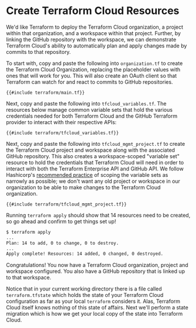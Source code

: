 # Create Terraform Cloud Resources

We'd like Terraform to deploy the Terraform Cloud organization, a project within that organization, and a workspace within that project. Further, by linking the GitHub repository with the workspace, we can demonstrate Terraform Cloud's ability to automatically plan and apply changes made by commits to that repository.

To start with, copy and paste the following into `organization.tf` to create the Terraform Cloud Organization, replacing the placeholder values with ones that will work for you. This will also create an OAuth client so that Terraform can watch for and react to commits to GitHub repositories.

```hcl
{{#include terraform/main.tf}}
```

Next, copy and paste the following into `tfcloud_variables.tf`. The resources below manage common variable sets that hold the various credentials needed for both Terraform Cloud and the GitHub Terraform provider to interact with their respective APIs:

```hcl
{{#include terraform/tfcloud_variables.tf}}
```

Next, copy and paste the following into `tfcloud_mgmt_project.tf` to create the Terraform Cloud project and workspace along with the associated GitHub repository. This also creates a workspace-scoped "variable set" resource to hold the credentials that Terraform Cloud will need in order to interact with both the Terraform Enterprise API and GitHub API. We follow Hashicorp's [recommended practice](https://developer.hashicorp.com/terraform/tutorials/cloud/cloud-multiple-variable-sets) of scoping the variable sets as narrowly as possible; we don't want any old project or workspace in our organization to be able to make changes to the Terraform Cloud organization.

```hcl
{{#include terraform/tfcloud_mgmt_project.tf}}
```

Running `terraform apply` should show that 14 resources need to be created, so go ahead and confirm to get things set up!

```sh
$ terraform apply
...
Plan: 14 to add, 0 to change, 0 to destroy.
...
Apply complete! Resources: 14 added, 0 changed, 0 destroyed.
```

Congratulations! You now have a Terraform Cloud organization, project and workspace configured. You also have a GitHub repository that is linked up to that workspace.

Notice that in your current working directory there is a file called `terraform.tfstate` which holds the state of your Terraform Cloud configuration as far as your local `terraform` considers it. Alas, Terraform Cloud itself knows nothing of this state of affairs. Next we'll perform a state migration which is how we get your local copy of the state into Terraform Cloud.
